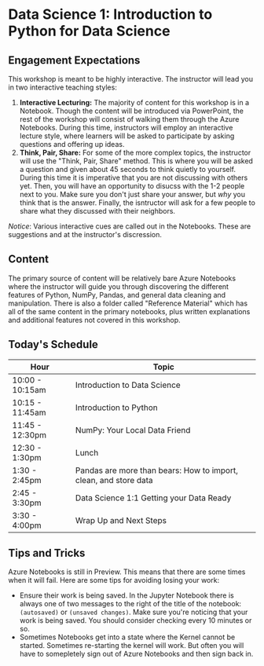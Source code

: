 # Data Science 1: Introduction to Python for Data Science

## Engagement Expectations
This workshop is meant to be highly interactive. The instructor will lead you in two interactive teaching styles:
1. **Interactive Lecturing:** The majority of content for this workshop is in a Notebook. Though the content will be introduced via PowerPoint, the rest of the workshop will consist of walking them through the Azure Notebooks. During this time, instructors will employ an interactive lecture style, where learners will be asked to participate by asking questions and offering up ideas.
2. **Think, Pair, Share:** For some of the more complex topics, the instructor will use the "Think, Pair, Share" method. This is where you will be asked a question and given about 45 seconds to think quietly to yourself. During this time it is imperative that you are not discussing with others yet. Then, you will have an opportunity to disucss with the 1-2 people next to you. Make sure you don't just share your answer, but *why* you think that is the answer. Finally, the isntructor will ask for a few people to share what they discussed with their neighbors. 

*Notice*: Various interactive cues are called out in the Notebooks. These are suggestions and at the instructor's discression.

## Content
The primary source of content will be relatively bare Azure Notebooks where the instructor will guide you through discovering the different features of Python, NumPy, Pandas, and general data cleaning and manipulation. There is also a folder called "Reference Material" which has all of the same content in the primary notebooks, plus written explanations and additional features not covered in this workshop. 

## Today's Schedule
| Hour | Topic |
| ---- | ----- | 
| 10:00 - 10:15am | Introduction to Data Science |
| 10:15 - 11:45am | Introduction to Python |
| 11:45 - 12:30pm | NumPy: Your Local Data Friend | 
| 12:30 - 1:30pm | Lunch | 
| 1:30 - 2:45pm | Pandas are more than bears: How to import, clean, and store data | 
| 2:45 - 3:30pm | Data Science 1:1 Getting your Data Ready | 
| 3:30 - 4:00pm | Wrap Up and Next Steps |

## Tips and Tricks
Azure Notebooks is still in Preview. This means that there are some times when it will fail. Here are some tips for avoiding losing your work:
- Ensure their work is being saved. In the Jupyter Notebook there is always one of two messages to the right of the title of the notebook: `(autosaved)` or `(unsaved changes)`. Make sure you're noticing that your work is being saved. You should consider checking every 10 minutes or so. 
- Sometimes Notebooks get into a state where the Kernel cannot be started. Sometimes re-starting the kernel will work. But often you will have to somepletely sign out of Azure Notebooks and then sign back in. 